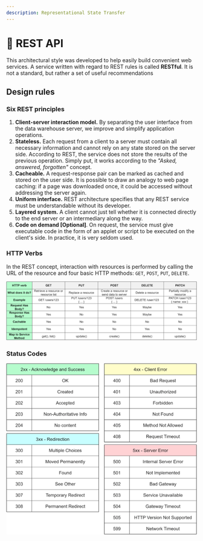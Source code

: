 ```yaml
---
description: Representational State Transfer
---
```

# 🤼 REST API

This architectural style was developed to help easily build convenient web services. A service written with regard to REST rules is called **RESTful**. It is not a standard, but rather a set of useful recommendations

## Design rules

### Six REST principles

1. **Client-server interaction model.** By separating the user interface from the data warehouse server, we improve and simplify application operations.
2. **Stateless.** Each request from a client to a server must contain all necessary information and cannot rely on any state stored on the server side. According to REST, the service does not store the results of the previous operation. Simply put, it works according to the _"Asked, answered, forgotten"_ concept.
3. **Cacheable.** A request-response pair can be marked as cached and stored on the user side. It is possible to draw an analogy to web page caching: if a page was downloaded once, it could be accessed without addressing the server again.
4. **Uniform interface.** REST architecture specifies that any REST service must be understandable without its developer.
5. **Layered system.** A client cannot just tell whether it is connected directly to the end server or an intermediary along the way.
6. **Code on demand \[Optional]**. On request, the service must give executable code in the form of an applet or script to be executed on the client's side. In practice, it is very seldom used.

### HTTP Verbs

In the REST concept, interaction with resources is performed by calling the URL of the resource and four basic HTTP methods: `GET`, `POST`, `PUT`, `DELETE`.

![](../../../aaa-assets/rest-api-1.png)

### Status Codes

![](../../../aaa-assets/rest-api-2.png)
